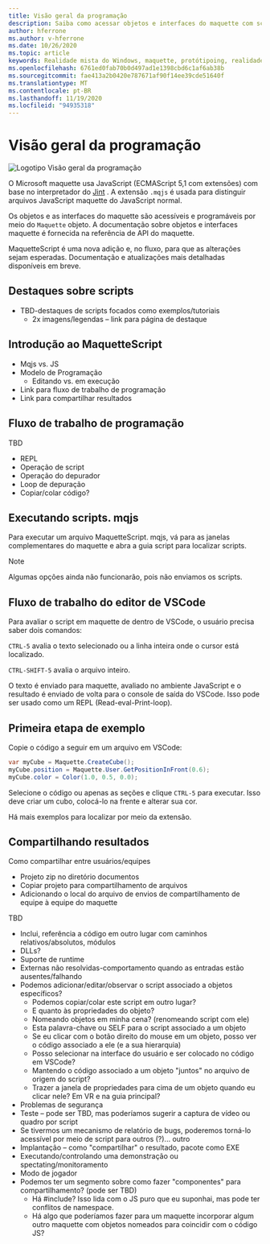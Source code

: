 ```yaml
---
title: Visão geral da programação
description: Saiba como acessar objetos e interfaces do maquette com scripts.
author: hferrone
ms.author: v-hferrone
ms.date: 10/26/2020
ms.topic: article
keywords: Realidade mista do Windows, maquette, protótipoing, realidade misturada, realidade virtual, VR, Sr, comentários, Hub de comentários, bugs
ms.openlocfilehash: 6761ed0fab70b0d497ad1e1398cbd6c1af6ab38b
ms.sourcegitcommit: fae413a2b0420e787671af90f14ee39cde51640f
ms.translationtype: MT
ms.contentlocale: pt-BR
ms.lasthandoff: 11/19/2020
ms.locfileid: "94935318"
---
```

# <a name="programming-overview"></a>Visão geral da programação

<!-- TODO(Harrison): Need consolidated logo with text -->

![Logotipo](../images/MaquetteIcon.png) Visão geral da programação

O Microsoft maquette usa JavaScript (ECMAScript 5,1 com extensões) com base no interpretador do [Jint](https://github.com/sebastienros/jint) . A extensão `.mqjs` é usada para distinguir arquivos JavaScript maquette do JavaScript normal.

<!-- TODO(Stefan): Need more context and high-level explanation of Maquette objects, their accessible interfaces, and functionality. 
                   - What can they do and what problems can they solve?
                   - Is there a specific link to the Maquette object API that can be included here?  
-->
Os objetos e as interfaces do maquette são acessíveis e programáveis por meio do `Maquette` objeto. A documentação sobre objetos e interfaces maquette é fornecida na referência de API do maquette.

<!-- TODO(Stefan): Link to roadmap information, which hasn't been documented yet. -->
MaquetteScript é uma nova adição e, no fluxo, para que as alterações sejam esperadas. Documentação e atualizações mais detalhadas disponíveis em breve.

<!-- TODO(Stefan): Is Spotlights a component or added functionality of Maquette? -->
## <a name="spotlights-on-scripting"></a>Destaques sobre scripts

* TBD-destaques de scripts focados como exemplos/tutoriais
  * 2x imagens/legendas – link para página de destaque

<!-- TODO(Stefan): Each of these bullets need to be fleshed out. -->
## <a name="getting-started-with-maquettescript"></a>Introdução ao MaquetteScript

* Mqjs vs. JS
* Modelo de Programação
  * Editando vs. em execução
* Link para fluxo de trabalho de programação
* Link para compartilhar resultados

## <a name="programming-workflow"></a>Fluxo de trabalho de programação

<!-- TODO(Stefan): Which of these bullets are no longer TBD? We only want to include documentation on existing content. -->
TBD
* REPL
* Operação de script
* Operação do depurador
* Loop de depuração
* Copiar/colar código?

## <a name="running-mqjs-scripts"></a>Executando scripts. mqjs

<!-- TODO(Stefan): Need screenshot -->
Para executar um arquivo MaquetteScript. mqjs, vá para as janelas complementares do maquette e abra a guia script para localizar scripts.

> [!NOTE] 
> Algumas opções ainda não funcionarão, pois não enviamos os scripts.

## <a name="vscode-editor-workflow"></a>Fluxo de trabalho do editor de VSCode

Para avaliar o script em maquette de dentro de VSCode, o usuário precisa saber dois comandos:

   `CTRL-5` avalia o texto selecionado ou a linha inteira onde o cursor está localizado. 

   `CTRL-SHIFT-5` avalia o arquivo inteiro.

<!-- TODO(Stefan): This could use a nice simple infographic of the REPL loop. -->
O texto é enviado para maquette, avaliado no ambiente JavaScript e o resultado é enviado de volta para o console de saída do VSCode. Isso pode ser usado como um REPL (Read-eval-Print-loop).

## <a name="example-first-step"></a>Primeira etapa de exemplo

<!-- TODO(Stefan): What kind of file, a C# or .mqjs file? -->
Copie o código a seguir em um arquivo em VSCode:

```csharp
var myCube = Maquette.CreateCube();
myCube.position = Maquette.User.GetPositionInFront(0.6);
myCube.color = Color(1.0, 0.5, 0.0);
```

<!-- TODO(Stefan): Need screenshot. -->
Selecione o código ou apenas as seções e clique `CTRL-5` para executar. Isso deve criar um cubo, colocá-lo na frente e alterar sua cor.

Há mais exemplos para localizar por meio da extensão.

## <a name="sharing-results"></a>Compartilhando resultados

<!-- TODO(Stefan): Need to fill in content/context for these bullets. If there's a lot of content, we might consider breaking this out into it's own doc. -->
Como compartilhar entre usuários/equipes
* Projeto zip no diretório documentos
* Copiar projeto para compartilhamento de arquivos
* Adicionando o local do arquivo de envios de compartilhamento de equipe à equipe do maquette

<!-- TODO(Stefan): Need to break these out into their own sections and fill in the missing content/context. 
                   - Which of these is accessible now and not TBD?
-->
TBD
* Inclui, referência a código em outro lugar com caminhos relativos/absolutos, módulos
* DLLs?
* Suporte de runtime
* Externas não resolvidas-comportamento quando as entradas estão ausentes/falhando
* Podemos adicionar/editar/observar o script associado a objetos específicos?
  * Podemos copiar/colar este script em outro lugar?
  * E quanto às propriedades do objeto?
  * Nomeando objetos em minha cena? (renomeando script com ele)
  * Esta palavra-chave ou SELF para o script associado a um objeto
  * Se eu clicar com o botão direito do mouse em um objeto, posso ver o código associado a ele (e a sua hierarquia)
  * Posso selecionar na interface do usuário e ser colocado no código em VSCode?
  * Mantendo o código associado a um objeto "juntos" no arquivo de origem do script?
  * Trazer a janela de propriedades para cima de um objeto quando eu clicar nele? Em VR e na guia principal?
* Problemas de segurança
* Teste – pode ser TBD, mas poderíamos sugerir a captura de vídeo ou quadro por script
* Se tivermos um mecanismo de relatório de bugs, poderemos torná-lo acessível por meio de script para outros (?)... outro
* Implantação – como "compartilhar" o resultado, pacote como EXE
* Executando/controlando uma demonstração ou spectating/monitoramento
* Modo de jogador
* Podemos ter um segmento sobre como fazer "componentes" para compartilhamento? (pode ser TBD)
  * Há #include? Isso lida com o JS puro que eu suponhai, mas pode ter conflitos de namespace.
  * Há algo que poderíamos fazer para um maquette incorporar algum outro maquette com objetos nomeados para coincidir com o código JS?
